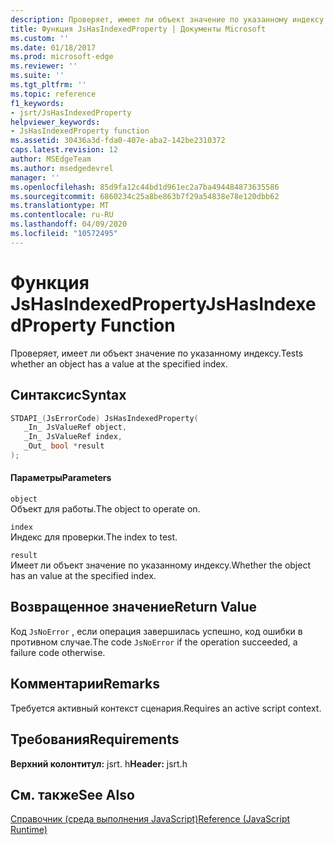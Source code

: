 ```yaml
---
description: Проверяет, имеет ли объект значение по указанному индексу.
title: Функция JsHasIndexedProperty | Документы Microsoft
ms.custom: ''
ms.date: 01/18/2017
ms.prod: microsoft-edge
ms.reviewer: ''
ms.suite: ''
ms.tgt_pltfrm: ''
ms.topic: reference
f1_keywords:
- jsrt/JsHasIndexedProperty
helpviewer_keywords:
- JsHasIndexedProperty function
ms.assetid: 30436a3d-fda0-407e-aba2-142be2310372
caps.latest.revision: 12
author: MSEdgeTeam
ms.author: msedgedevrel
manager: ''
ms.openlocfilehash: 85d9fa12c44bd1d961ec2a7ba494484873635586
ms.sourcegitcommit: 6860234c25a8be863b7f29a54838e78e120dbb62
ms.translationtype: MT
ms.contentlocale: ru-RU
ms.lasthandoff: 04/09/2020
ms.locfileid: "10572495"
---
```

# <span data-ttu-id="a9818-103">Функция JsHasIndexedProperty</span><span class="sxs-lookup"><span data-stu-id="a9818-103">JsHasIndexedProperty Function</span></span>
<span data-ttu-id="a9818-104">Проверяет, имеет ли объект значение по указанному индексу.</span><span class="sxs-lookup"><span data-stu-id="a9818-104">Tests whether an object has a value at the specified index.</span></span>  
  
## <span data-ttu-id="a9818-105">Синтаксис</span><span class="sxs-lookup"><span data-stu-id="a9818-105">Syntax</span></span>  
  
```cpp  
STDAPI_(JsErrorCode) JsHasIndexedProperty(  
   _In_ JsValueRef object,  
   _In_ JsValueRef index,  
   _Out_ bool *result  
);  
```  
  
#### <span data-ttu-id="a9818-106">Параметры</span><span class="sxs-lookup"><span data-stu-id="a9818-106">Parameters</span></span>  
 `object`  
 <span data-ttu-id="a9818-107">Объект для работы.</span><span class="sxs-lookup"><span data-stu-id="a9818-107">The object to operate on.</span></span>  
  
 `index`  
 <span data-ttu-id="a9818-108">Индекс для проверки.</span><span class="sxs-lookup"><span data-stu-id="a9818-108">The index to test.</span></span>  
  
 `result`  
 <span data-ttu-id="a9818-109">Имеет ли объект значение по указанному индексу.</span><span class="sxs-lookup"><span data-stu-id="a9818-109">Whether the object has an value at the specified index.</span></span>  
  
## <span data-ttu-id="a9818-110">Возвращенное значение</span><span class="sxs-lookup"><span data-stu-id="a9818-110">Return Value</span></span>  
 <span data-ttu-id="a9818-111">Код `JsNoError` , если операция завершилась успешно, код ошибки в противном случае.</span><span class="sxs-lookup"><span data-stu-id="a9818-111">The code `JsNoError` if the operation succeeded, a failure code otherwise.</span></span>  
  
## <span data-ttu-id="a9818-112">Комментарии</span><span class="sxs-lookup"><span data-stu-id="a9818-112">Remarks</span></span>  
 <span data-ttu-id="a9818-113">Требуется активный контекст сценария.</span><span class="sxs-lookup"><span data-stu-id="a9818-113">Requires an active script context.</span></span>  
  
## <span data-ttu-id="a9818-114">Требования</span><span class="sxs-lookup"><span data-stu-id="a9818-114">Requirements</span></span>  
 <span data-ttu-id="a9818-115">**Верхний колонтитул:** jsrt. h</span><span class="sxs-lookup"><span data-stu-id="a9818-115">**Header:** jsrt.h</span></span>  
  
## <span data-ttu-id="a9818-116">См. также</span><span class="sxs-lookup"><span data-stu-id="a9818-116">See Also</span></span>  
 [<span data-ttu-id="a9818-117">Справочник (среда выполнения JavaScript)</span><span class="sxs-lookup"><span data-stu-id="a9818-117">Reference (JavaScript Runtime)</span></span>](../chakra-hosting/reference-javascript-runtime.md)